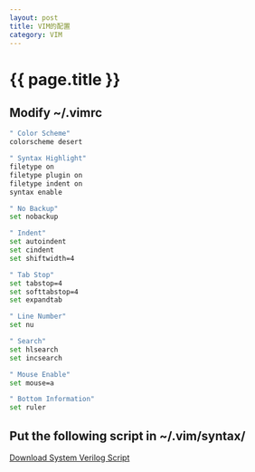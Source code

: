 ```yaml
---
layout: post
title: VIM的配置
category: VIM
---
```


# {{ page.title }}

## Modify ~/.vimrc
~~~bash
" Color Scheme"
colorscheme desert

" Syntax Highlight"
filetype on
filetype plugin on
filetype indent on
syntax enable

" No Backup"
set nobackup

" Indent"
set autoindent
set cindent
set shiftwidth=4

" Tab Stop"
set tabstop=4
set softtabstop=4
set expandtab

" Line Number"
set nu

" Search"
set hlsearch
set incsearch

" Mouse Enable"
set mouse=a

" Bottom Information"
set ruler
~~~


## Put the following script in ~/.vim/syntax/
[Download System Verilog Script](https://www.vim.org/scripts/script.php?script_id=1573)
